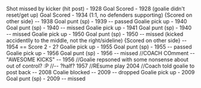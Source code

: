 Shot missed  by kicker (hit post) - 1928
Goal Scored - 1928 (goalie didn't reset/get up)
Goal Scored - 1934 (1:1, no defenders supporting)
{Scored on other side} -- 1938
Goal punt (sp) - 1939 -- passed
Goalie pick up - 1940
Goal punt (sp) - 1940 -- missed
Goalie pick up - 1941
Goal punt (sp) - 1940 -- missed
Goalie pick up - 1950
Goal punt (sp) - 1950 -- missed (kicked accidentlly to the middle, not the right/sideline)
{Scored on other side} -- 1954 == Score 2 - 2?
Goalie pick up - 1955
Goal punt (sp) - 1955 -- passed
Goalie pick up - 1956
Goal punt (sp) - 1956 -- missed
//COACH COmment -- "AWESOME KICKS" -- 1956
//Goalie repsoned with some nonsense about out of control? :P
//-- ?half? 1957
//REsume play 2004
//Coach told goalie to post back -- 2008
Coalie blocked -- 2009 -- dropped
Goalie pick up - 2009
Goal punt (sp) - 2009 -- missed
